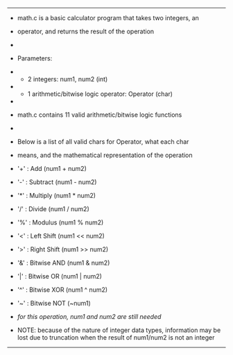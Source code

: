  *******************************************************************
 
* math.c is a basic calculator program that takes two integers, an
* operator, and returns the result of the operation
* 
* Parameters:
*   - 2 integers: num1, num2 (int)
*    - 1 arithmetic/bitwise logic operator: Operator (char)
* 
* math.c contains 11 valid arithmetic/bitwise logic functions
* 
* Below is a list of all valid chars for Operator, what each char
* means, and the mathematical representation of the operation
* '+' :    Add            (num1 + num2)
* '-' :    Subtract       (num1 - num2)
* '*' :    Multiply       (num1 * num2)
* '/' :    Divide         (num1 / num2)
* '%' :    Modulus        (num1 % num2)
* '<' :    Left Shift     (num1 << num2)
* '>' :    Right Shift    (num1 >> num2)
* '&' :    Bitwise AND    (num1 & num2)
* '|' :    Bitwise OR     (num1 | num2)
* '^' :    Bitwise XOR    (num1 ^ num2)
* '~' :    Bitwise NOT    (~num1) 
* *for this operation, num1 and num2 are still needed*
 
* NOTE: because of the nature of integer data types, information
 may be lost due to truncation when the result of num1/num2 is not an
 integer
 
 ************************************************************************
